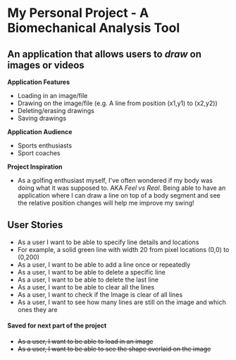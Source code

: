 # My Personal Project - A Biomechanical Analysis Tool

## An application that allows users to *draw* on images or videos

**Application Features**
- Loading in an image/file
- Drawing on the image/file (e.g. A line from position (x1,y1) to (x2,y2))
- Deleting/erasing drawings
- Saving drawings

**Application Audience**
- Sports enthusiasts
- Sport coaches

**Project Inspiration**
- As a golfing enthusiast myself, I've often wondered if my body was doing what it was supposed to.
AKA *Feel vs Real*. Being able to have an application where I can draw a line on top of a body segment and see the relative
position changes will help me improve my swing!

## User Stories
- As a user I want to be able to specify line details and locations
- For example, a solid green line with width 20 from pixel locations (0,0) to (0,200)
- As a user, I want to be able to add a line once or repeatedly
- As a user, I want to be able to delete a specific line
- As a user, I want to be able to delete the last line
- As a user, I want to be able to clear all the lines
- As a user, I want to check if the Image is clear of all lines
- As a user, I want to see how many lines are still on the image and which ones they are

#### Saved for next part of the project
- ~~As a user, I want to be able to load in an image~~ 
- ~~As a user, I want to be able to see the shape overlaid on the image~~